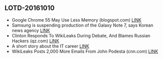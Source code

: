 ## LOTD-20161010

-  Google Chrome 55 May Use Less Memory  (blogspot.com)  [LINK](https://tech.slashdot.org/story/16/10/10/0528207/google-chrome-55-may-use-less-memory)
- Samsung is suspending production of the Galaxy Note 7, says Korean news agency [LINK](http://www.theverge.com/2016/10/9/13222674/samsung-galaxy-note-7-production-suspended-fire-recall)
- Clinton Responds To WikiLeaks During Debate, And Blames Russian Hackers  (qz.com)  [LINK](https://news.slashdot.org/story/16/10/10/0353242/clinton-responds-to-wikileaks-during-debate-and-blames-russian-hackers)
- A short story about the IT career [LINK](http://piotrgankiewicz.com/2016/10/10/a-short-story-about-the-it-career/)
-  WikiLeaks Posts 2,000 More Emails From John Podesta  (cnn.com)  [LINK](https://news.slashdot.org/story/16/10/10/201200/wikileaks-posts-2000-more-emails-from-john-podesta)